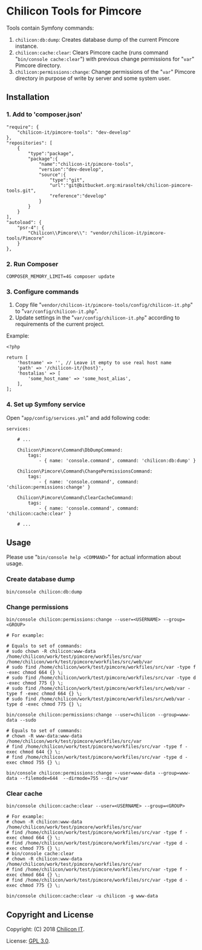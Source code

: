   
# Chilicon Tools for Pimcore

Tools contain Symfony commands:

1. `chilicon:db:dump`: Creates database dump of the current Pimcore instance.
1. `chilicon:cache:clear`: Clears Pimcore cache (runs command "`bin/console cache:clear`")  with previous change permissions for "`var`" Pimcore directory.
1. `chilicon:permissions:change`: Change permissions of the  "`var`" Pimcore directory in purpose of write by server and some system user.

## Installation

### 1. Add to 'composer.json'

    "require": {
        "chilicon-it/pimcore-tools": "dev-develop" 
    },
    "repositories": [
        {
            "type":"package",
            "package":{
                "name":"chilicon-it/pimcore-tools",
                "version":"dev-develop",
                "source":{
                    "type":"git",
                    "url":"git@bitbucket.org:mirasoltek/chilicon-pimcore-tools.git",
                    "reference":"develop" 
                }
            }
        }
    ],
    "autoload": {
        "psr-4": {
            "Chilicon\\Pimcore\\": "vendor/chilicon-it/pimcore-tools/Pimcore" 
        }
    },

### 2. Run Composer

    COMPOSER_MEMORY_LIMIT=4G composer update

### 3. Configure commands

1. Copy file "`vendor/chilicon-it/pimcore-tools/config/chilicon-it.php`" to "`var/config/chilicon-it.php`".
1. Update settings in the "`var/config/chilicon-it.php`" according to requirements of the current project.

Example:

    <?php
    
    return [
        'hostname' => '', // Leave it empty to use real host name
        'path' => '/chilicon-it/{host}',
        'hostalias' => [
            'some_host_name' => 'some_host_alias',
        ],
    ];

### 4. Set up Symfony service

Open "`app/config/services.yml`" and add following code:

    services:
        
        # ...
        
        Chilicon\Pimcore\Command\DbDumpCommand:
            tags:
                - { name: 'console.command', command: 'chilicon:db:dump' }
        
        Chilicon\Pimcore\Command\ChangePermissionsCommand:
            tags:
                - { name: 'console.command', command: 'chilicon:permissions:change' }
        
        Chilicon\Pimcore\Command\ClearCacheCommand:
            tags:
                - { name: 'console.command', command: 'chilicon:cache:clear' }
        
        # ...

## Usage

Please use "`bin/console help <COMMAND>`" for actual information about usage.

### Create database dump

    bin/console chilicon:db:dump

### Change permissions

    bin/console chilicon:permissions:change --user=<USERNAME> --group=<GROUP>
    
    # For example:
    
    # Equals to set of commands:
    # sudo chown -R chilicon:www-data /home/chilicon/work/test/pimcore/workfiles/src/var /home/chilicon/work/test/pimcore/workfiles/src/web/var
    # sudo find /home/chilicon/work/test/pimcore/workfiles/src/var -type f -exec chmod 664 {} \;
    # sudo find /home/chilicon/work/test/pimcore/workfiles/src/var -type d -exec chmod 775 {} \;
    # sudo find /home/chilicon/work/test/pimcore/workfiles/src/web/var -type f -exec chmod 664 {} \;
    # sudo find /home/chilicon/work/test/pimcore/workfiles/src/web/var -type d -exec chmod 775 {} \;
        
    bin/console chilicon:permissions:change --user=chilicon --group=www-data --sudo
    
    # Equals to set of commands:
    # chown -R www-data:www-data /home/chilicon/work/test/pimcore/workfiles/src/var
    # find /home/chilicon/work/test/pimcore/workfiles/src/var -type f -exec chmod 644 {} \;
    # find /home/chilicon/work/test/pimcore/workfiles/src/var -type d -exec chmod 755 {} \;
            
    bin/console chilicon:permissions:change --user=www-data --group=www-data --filemode=644  --dirmode=755 --dir=/var

### Clear cache

    bin/console chilicon:cache:clear --user=<USERNAME> --group=<GROUP>
    
    # For example:
    # chown -R chilicon:www-data /home/chilicon/work/test/pimcore/workfiles/src/var
    # find /home/chilicon/work/test/pimcore/workfiles/src/var -type f -exec chmod 664 {} \;
    # find /home/chilicon/work/test/pimcore/workfiles/src/var -type d -exec chmod 775 {} \;
    # bin/console cache:clear
    # chown -R chilicon:www-data /home/chilicon/work/test/pimcore/workfiles/src/var
    # find /home/chilicon/work/test/pimcore/workfiles/src/var -type f -exec chmod 664 {} \;
    # find /home/chilicon/work/test/pimcore/workfiles/src/var -type d -exec chmod 775 {} \;
        
    bin/console chilicon:cache:clear -u chilicon -g www-data

## Copyright and License

Copyright: (C) 2018 [Chilicon IT](https://www.chilicon-it.de/).

License: [GPL 3.0](gpl-3.0.txt).
